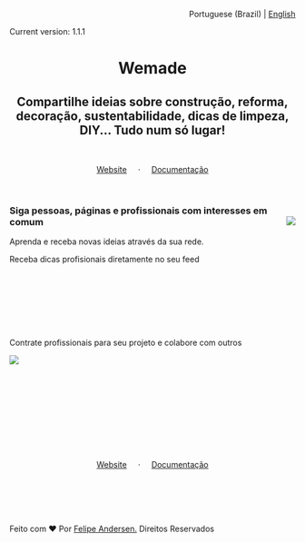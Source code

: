 <p align="right">Portuguese (Brazil) | <a href="">English</a></p>
<p>Current version: 1.1.1</p>


<h1 align="center" >Wemade</h1>
<h2 align="center">Compartilhe ideias sobre construção, reforma, </br>decoração, sustentabilidade, dicas de limpeza, DIY... Tudo num só lugar!</h2>

<br/>

<p align="center"><a href="">Website</a> &#160; &#160; &#183; &#160; &#160; <a href="">Documentação</a></p>

<br/>

<h3>Siga pessoas, páginas e profissionais com interesses em comum <img align="right" src="https://encrypted-tbn0.gstatic.com/images?q=tbn:ANd9GcQPc29eNA3ynJ_tfpLNf8Z0pQdSAXaSql3o-gY9j35vbCbxPZ6trmsk6mRVjYGKeX-7oo0&usqp=CAU"/></h3> 

<p>Aprenda e receba novas ideias através da sua rede.</p>

<p>Receba dicas profisionais diretamente no seu feed</p>

<br/>
<br/>
<br/>
<br/>
<br/>
<br/>

<p>Contrate profissionais para seu projeto e colabore com outros</p><img align="left" src="https://encrypted-tbn0.gstatic.com/images?q=tbn:ANd9GcQPc29eNA3ynJ_tfpLNf8Z0pQdSAXaSql3o-gY9j35vbCbxPZ6trmsk6mRVjYGKeX-7oo0&usqp=CAU"/>

<br/>
<br/>
<br/>
<br/>
<br/>
<br/>
<br/>

<br/>
<br/>
<br/>

<p align="center"><a href="">Website</a> &#160; &#160; &#183; &#160; &#160; <a href="">Documentação</a></p>

<br/>
<br/>
<br/>
<br/>

<p>Feito com  ❤️ Por <a href="">Felipe Andersen.</a> Direitos Reservados</p>
